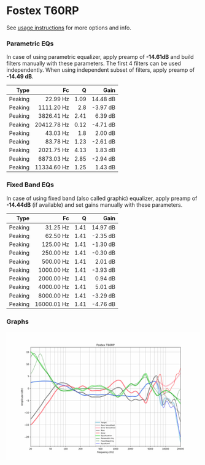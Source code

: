 # Fostex T60RP
See [usage instructions](https://github.com/jaakkopasanen/AutoEq#usage) for more options and info.

### Parametric EQs
In case of using parametric equalizer, apply preamp of **-14.61dB** and build filters manually
with these parameters. The first 4 filters can be used independently.
When using independent subset of filters, apply preamp of **-14.49 dB**.

| Type    | Fc          |    Q | Gain     |
|--------:|------------:|-----:|---------:|
| Peaking | 22.99 Hz    | 1.09 | 14.48 dB |
| Peaking | 1111.20 Hz  | 2.8  | -3.97 dB |
| Peaking | 3826.41 Hz  | 2.41 | 6.39 dB  |
| Peaking | 20412.78 Hz | 0.12 | -4.71 dB |
| Peaking | 43.03 Hz    | 1.8  | 2.00 dB  |
| Peaking | 83.78 Hz    | 1.23 | -2.61 dB |
| Peaking | 2021.75 Hz  | 4.13 | 1.83 dB  |
| Peaking | 6873.03 Hz  | 2.85 | -2.94 dB |
| Peaking | 11334.60 Hz | 1.25 | 1.43 dB  |

### Fixed Band EQs
In case of using fixed band (also called graphic) equalizer, apply preamp of **-14.44dB**
(if available) and set gains manually with these parameters.

| Type    | Fc          |    Q | Gain     |
|--------:|------------:|-----:|---------:|
| Peaking | 31.25 Hz    | 1.41 | 14.97 dB |
| Peaking | 62.50 Hz    | 1.41 | -2.35 dB |
| Peaking | 125.00 Hz   | 1.41 | -1.30 dB |
| Peaking | 250.00 Hz   | 1.41 | -0.30 dB |
| Peaking | 500.00 Hz   | 1.41 | 2.01 dB  |
| Peaking | 1000.00 Hz  | 1.41 | -3.93 dB |
| Peaking | 2000.00 Hz  | 1.41 | 0.94 dB  |
| Peaking | 4000.00 Hz  | 1.41 | 5.01 dB  |
| Peaking | 8000.00 Hz  | 1.41 | -3.29 dB |
| Peaking | 16000.01 Hz | 1.41 | -4.76 dB |

### Graphs
![](./Fostex%20T60RP.png)